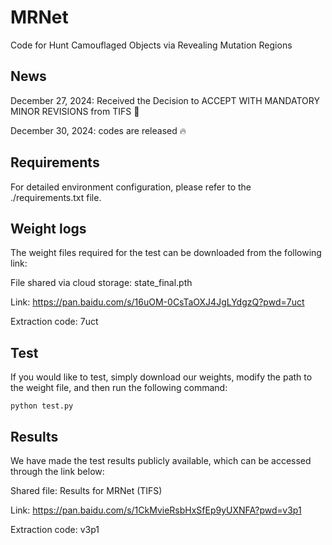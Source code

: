 # MRNet
Code for Hunt Camouflaged Objects via Revealing Mutation Regions

## News

December 27, 2024: Received the Decision to ACCEPT WITH MANDATORY MINOR REVISIONS from TIFS  🎉  

December 30, 2024: codes are released 🔥 

## Requirements

For detailed environment configuration, please refer to the ./requirements.txt file.

## Weight logs

The weight files required for the test can be downloaded from the following link:

File shared via cloud storage: state_final.pth

Link: https://pan.baidu.com/s/16uOM-0CsTaOXJ4JgLYdgzQ?pwd=7uct

Extraction code: 7uct

## Test

If you would like to test, simply download our weights, modify the path to the weight file, and then run the following command:

```
python test.py
```

## Results

We have made the test results publicly available, which can be accessed through the link below:

Shared file: Results for MRNet (TIFS)

Link: https://pan.baidu.com/s/1CkMvieRsbHxSfEp9yUXNFA?pwd=v3p1

Extraction code: v3p1



